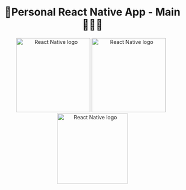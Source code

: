 <div align="center"> 
  <h1>📱Personal React Native App - Main👨🏻‍💻</h1>   
</div>    

<div align="center"> 
  <img src="https://images-cdn.openxcell.com/wp-content/uploads/2024/07/25082439/reactnative-inner.svg" alt="React Native logo" width="200" />
  <img src="https://img.icons8.com/ios11/512/FFFFFF/expo.png" alt="React Native logo" width="200" />  &nbsp;
  <img src="https://images-wixmp-ed30a86b8c4ca887773594c2.wixmp.com/f/0df13e2e-0b9f-4692-ac80-740e27a35f32/de6gqiq-3d78b41b-cb2e-41e6-892a-196285320108.png?token=eyJ0eXAiOiJKV1QiLCJhbGciOiJIUzI1NiJ9.eyJzdWIiOiJ1cm46YXBwOjdlMGQxODg5ODIyNjQzNzNhNWYwZDQxNWVhMGQyNmUwIiwiaXNzIjoidXJuOmFwcDo3ZTBkMTg4OTgyMjY0MzczYTVmMGQ0MTVlYTBkMjZlMCIsIm9iaiI6W1t7InBhdGgiOiJcL2ZcLzBkZjEzZTJlLTBiOWYtNDY5Mi1hYzgwLTc0MGUyN2EzNWYzMlwvZGU2Z3FpcS0zZDc4YjQxYi1jYjJlLTQxZTYtODkyYS0xOTYyODUzMjAxMDgucG5nIn1dXSwiYXVkIjpbInVybjpzZXJ2aWNlOmZpbGUuZG93bmxvYWQiXX0.jYk_ExWTvLpIO95Ygzs1t7xRKjKcMqFLX7VD9P38dhU" alt="React Native logo" width="190" />
</div>  
